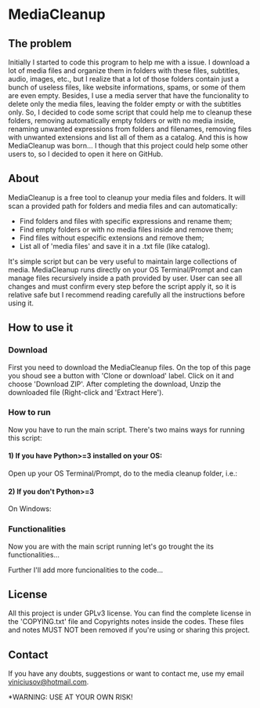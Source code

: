 # MediaCleanup

## The problem
Initially I started to code this program to help me with a issue.
I download a lot of media files and organize them in folders with these files, subtitles, audio, images, etc., but I realize that 
a lot of those folders contain just a bunch of useless files, like website informations, spams, or some of them are even empty.
Besides, I use a media server that have the funcionality to delete only the media files, leaving the folder empty or with the subtitles only.
So, I decided to code some script that could help me to cleanup these folders, removing automatically empty folders or with no media inside,
renaming unwanted expressions from folders and filenames, removing files with unwanted extensions and list all of them as a catalog.
And this is how MediaCleanup was born...
I though that this project could help some other users to, so I decided to open it here on GitHub.

## About
MediaCleanup is a free tool to cleanup your media files and folders.
It will scan a provided path for folders and media files and can automatically:
- Find folders and files with specific expressions and rename them;
- Find empty folders or with no media files inside and remove them;
- Find files without especific extensions and remove them;
- List all of 'media files' and save it in a .txt file (like catalog).

It's simple script but can be very useful to maintain large collections of media.
MediaCleanup runs directly on your OS Terminal/Prompt and can manage files recursively inside a path provided by user.
User can see all changes and must confirm every step before the script apply it, so it is relative safe but I recommend 
reading carefully all the instructions before using it.

## How to use it
### Download
First you need to download the MediaCleanup files.
On the top of this page you shoud see a button with 'Clone or download' label. Click on it and choose 'Download ZIP'.
After completing the download, Unzip the downloaded file (Right-click and 'Extract Here').

### How to run
Now you have to run the main script.
There's two mains ways for running this script:
#### 1) If you have Python>=3 installed on your OS:
Open up your OS Terminal/Prompt, do to the media cleanup folder, i.e.:


#### 2) If you don't Python>=3
On Windows:

### Functionalities
Now you are with the main script running let's go trought the its functionalities...


Further I'll add more funcionalities to the code...

## License
All this project is under GPLv3 license. You can find the complete license in the 'COPYING.txt' file and Copyrights notes inside the codes.
These files and notes MUST NOT been removed if you're using or sharing this project.

## Contact
If you have any doubts, suggestions or want to contact me, use my email viniciusov@hotmail.com.

*WARNING: USE AT YOUR OWN RISK!
